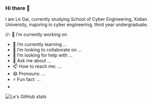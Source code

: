 ### Hi there 👋

I am Le Gai, currently studying School of Cyber Engineering, Xidian University, majoring in cyber engineering, third year undergraduate.

//- 🔭 I’m currently working on 
- 🌱 I’m currently learning ...
- 👯 I’m looking to collaborate on ...
- 🤔 I’m looking for help with ...
- 💬 Ask me about ...
- 📫 How to reach me: ...
- 😄 Pronouns: ...
- ⚡ Fun fact: ...
- 
![Le's GitHub stats](https://github-readme-stats.vercel.app/api?username=XDUgaile)


